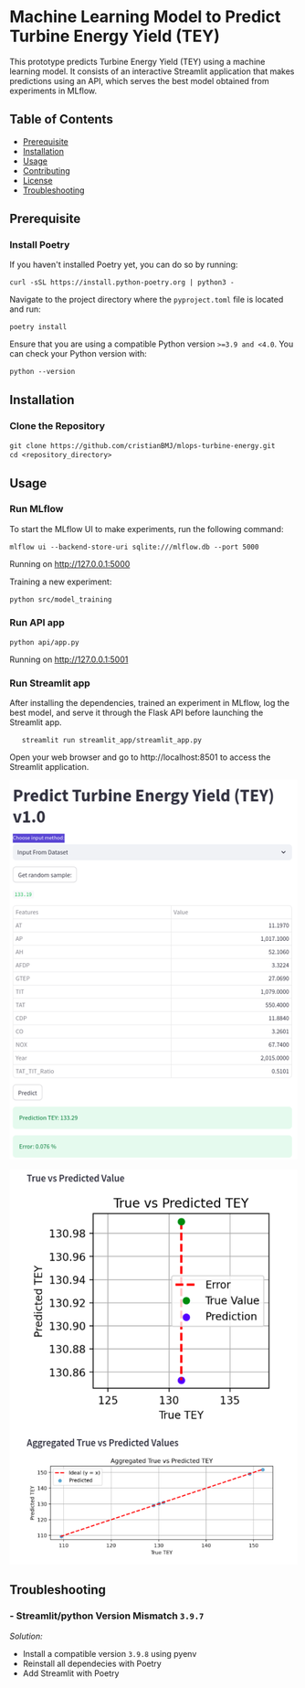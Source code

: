 # Machine Learning Model to Predict Turbine Energy Yield (TEY)

This prototype predicts Turbine Energy Yield (TEY) using a machine learning model. It consists of an interactive Streamlit application that makes predictions using an API, which serves the best model obtained from experiments in MLflow.


## Table of Contents

- [Prerequisite](#prerequisite)
- [Installation](#installation)
- [Usage](#usage)
- [Contributing](#contributing)
- [License](#license)
- [Troubleshooting](#troubleshooting)

##  Prerequisite

### Install Poetry

If you haven't installed Poetry yet, you can do so by running:

    curl -sSL https://install.python-poetry.org | python3 -

Navigate to the project directory where the `pyproject.toml` file is located and run:

    poetry install

Ensure that you are using a compatible Python version `>=3.9 and <4.0`. You can check your Python version with:

    python --version

## Installation

### Clone the Repository 

    git clone https://github.com/cristianBMJ/mlops-turbine-energy.git
    cd <repository_directory>



## Usage 

### Run MLflow

To start the MLflow UI to make experiments, run the following command:

    mlflow ui --backend-store-uri sqlite:///mlflow.db --port 5000

Running on http://127.0.0.1:5000

Training a new experiment:

    python src/model_training

### Run API app

    python api/app.py 

Running on http://127.0.0.1:5001


### Run Streamlit app


After installing the dependencies, trained an experiment in MLflow,
log the best model, and serve it through the Flask API before launching 
the Streamlit app.

       streamlit run streamlit_app/streamlit_app.py

Open your web browser and go to http://localhost:8501 to access the Streamlit application.

![alt text](/docs/streamlit_1.png)

![alt text](/docs/streamlit_2.1.png)


## Troubleshooting

### - Streamlit/python Version Mismatch `3.9.7`

*Solution:*

- Install a compatible version `3.9.8` using pyenv
- Reinstall all dependecies with Poetry
- Add Streamlit with Poetry